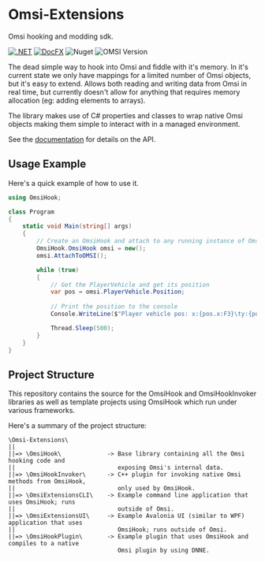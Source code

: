 # Omsi-Extensions
Omsi hooking and modding sdk.

[![.NET](https://github.com/space928/Omsi-Extensions/actions/workflows/dotnet.yml/badge.svg)](https://github.com/space928/Omsi-Extensions/actions/workflows/dotnet.yml)
[![DocFX](https://github.com/space928/Omsi-Extensions/actions/workflows/docs.yml/badge.svg)](https://github.com/space928/Omsi-Extensions/actions/workflows/docs.yml)
![Nuget](https://img.shields.io/nuget/v/omsihook)
![OMSI Version](https://img.shields.io/badge/OMSI%20Version-2.3.004-orange)

The dead simple way to hook into Omsi and fiddle with it's memory. In it's current state we only have 
mappings for a limited number of Omsi objects, but it's easy to extend. Allows both reading and writing 
data from Omsi in real time, but currently doesn't allow for anything that requires memory allocation 
(eg: adding elements to arrays).

The library makes use of C# properties and classes to wrap native Omsi objects making them simple to interact 
with in a managed environment.

See the [documentation](https://space928.github.io/Omsi-Extensions/index.html) for details on the API.

## Usage Example
Here's a quick example of how to use it.
```cs
using OmsiHook;

class Program
{
    static void Main(string[] args)
    {
        // Create an OmsiHook and attach to any running instance of Omsi
        OmsiHook.OmsiHook omsi = new();
        omsi.AttachToOMSI();

        while (true)
        {
            // Get the PlayerVehicle and get its position
            var pos = omsi.PlayerVehicle.Position;
            
            // Print the position to the console
            Console.WriteLine($"Player vehicle pos: x:{pos.x:F3}\ty:{pos.y:F3}\tz:{pos.z:F3}");

            Thread.Sleep(500);
        }
    }
}
```

## Project Structure
This repository contains the source for the OmsiHook and OmsiHookInvoker libraries as well as template 
projects using OmsiHook which run under various frameworks.

Here's a summary of the project structure:
```
\Omsi-Extensions\
||
||=> \OmsiHook\             -> Base library containing all the Omsi hooking code and 
||                             exposing Omsi's internal data.
||=> \OmsiHookInvoker\      -> C++ plugin for invoking native Omsi methods from OmsiHook, 
||                             only used by OmsiHook.
||=> \OmsiExtensionsCLI\    -> Example command line application that uses OmsiHook; runs
||                             outside of Omsi.
||=> \OmsiExtensionsUI\     -> Example Avalonia UI (similar to WPF) application that uses
||                             OmsiHook; runs outside of Omsi.
||=> \OmsiHookPlugin\       -> Example plugin that uses OmsiHook and compiles to a native
                               Omsi plugin by using DNNE.
```
